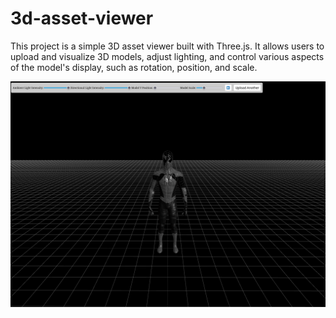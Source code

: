 # 3d-asset-viewer

This project is a simple 3D asset viewer built with Three.js. It allows users to upload and visualize 3D models, adjust lighting, and control various aspects of the model's display, such as rotation, position, and scale.

![preview](/assets/preview_2.png)
